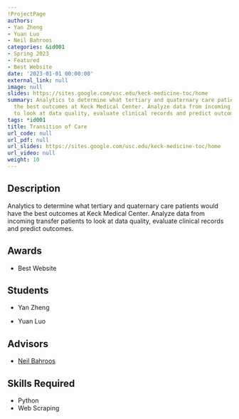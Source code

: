 ```yaml
---
!ProjectPage
authors:
- Yan Zheng
- Yuan Luo
- Neil Bahroos
categories: &id001
- Spring 2023
- Featured
- Best Website
date: '2023-01-01 00:00:00'
external_link: null
image: null
slides: https://sites.google.com/usc.edu/keck-medicine-toc/home
summary: Analytics to determine what tertiary and quaternary care patients would have
  the best outcomes at Keck Medical Center. Analyze data from incoming transfer patients
  to look at data quality, evaluate clinical records and predict outcomes.
tags: *id001
title: Transition of Care
url_code: null
url_pdf: null
url_slides: https://sites.google.com/usc.edu/keck-medicine-toc/home
url_video: null
weight: 10
---
```

## Description

Analytics to determine what tertiary and quaternary care patients would have the best outcomes at Keck Medical Center. Analyze data from incoming transfer patients to look at data quality, evaluate clinical records and predict outcomes.



## Awards
* Best Website





## Students

* Yan Zheng

* Yuan Luo

## Advisors

* [Neil Bahroos](../../../author/neil-bahroos)

## Skills Required


* Python
* Web Scraping